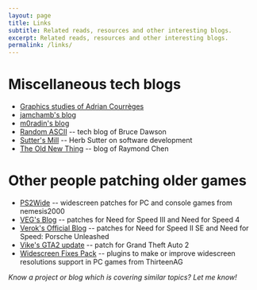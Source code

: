 ```yaml
---
layout: page
title: Links
subtitle: Related reads, resources and other interesting blogs.
excerpt: Related reads, resources and other interesting blogs.
permalink: /links/
---
```


# Miscellaneous tech blogs
* [Graphics studies of Adrian Courrèges](http://www.adriancourreges.com/blog/)
* [jamchamb's blog](https://jamchamb.github.io/)
* [m0radin's blog](http://morad.in/)
* [Random ASCII](https://randomascii.wordpress.com/) -- tech blog of Bruce Dawson
* [Sutter's Mill](https://herbsutter.com/) -- Herb Sutter on software development
* [The Old New Thing](https://devblogs.microsoft.com/oldnewthing/) -- blog of Raymond Chen

# Other people patching older games
* [PS2Wide](http://ps2wide.net/pc.html) -- widescreen patches for PC and console games from nemesis2000
* [VEG's Blog](https://veg.by/en/) -- patches for Need for Speed III and Need for Speed 4
* [Verok's Official Blog](https://verokster.blogspot.com/) -- patches for Need for Speed II SE and Need for Speed: Porsche Unleashed
* [Vike's GTA2 update](https://gtamp.com/gta2/) -- patch for Grand Theft Auto 2
* [Widescreen Fixes Pack](https://thirteenag.github.io/wfp) -- plugins to make or improve widescreen resolutions support in PC games from ThirteenAG


*Know a project or blog which is covering similar topics? Let me know!*
